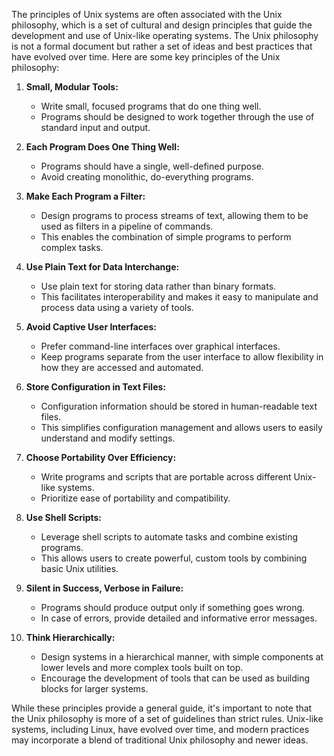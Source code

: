 The principles of Unix systems are often associated with the Unix philosophy, which is a set of cultural and design principles that guide the development and use of Unix-like operating systems. The Unix philosophy is not a formal document but rather a set of ideas and best practices that have evolved over time. Here are some key principles of the Unix philosophy:

1. **Small, Modular Tools:**
   - Write small, focused programs that do one thing well.
   - Programs should be designed to work together through the use of standard input and output.

2. **Each Program Does One Thing Well:**
   - Programs should have a single, well-defined purpose.
   - Avoid creating monolithic, do-everything programs.

3. **Make Each Program a Filter:**
   - Design programs to process streams of text, allowing them to be used as filters in a pipeline of commands.
   - This enables the combination of simple programs to perform complex tasks.

4. **Use Plain Text for Data Interchange:**
   - Use plain text for storing data rather than binary formats.
   - This facilitates interoperability and makes it easy to manipulate and process data using a variety of tools.

5. **Avoid Captive User Interfaces:**
   - Prefer command-line interfaces over graphical interfaces.
   - Keep programs separate from the user interface to allow flexibility in how they are accessed and automated.

6. **Store Configuration in Text Files:**
   - Configuration information should be stored in human-readable text files.
   - This simplifies configuration management and allows users to easily understand and modify settings.

7. **Choose Portability Over Efficiency:**
   - Write programs and scripts that are portable across different Unix-like systems.
   - Prioritize ease of portability and compatibility.

8. **Use Shell Scripts:**
   - Leverage shell scripts to automate tasks and combine existing programs.
   - This allows users to create powerful, custom tools by combining basic Unix utilities.

9. **Silent in Success, Verbose in Failure:**
   - Programs should produce output only if something goes wrong.
   - In case of errors, provide detailed and informative error messages.

10. **Think Hierarchically:**
    - Design systems in a hierarchical manner, with simple components at lower levels and more complex tools built on top.
    - Encourage the development of tools that can be used as building blocks for larger systems.

While these principles provide a general guide, it's important to note that the Unix philosophy is more of a set of guidelines than strict rules. Unix-like systems, including Linux, have evolved over time, and modern practices may incorporate a blend of traditional Unix philosophy and newer ideas.